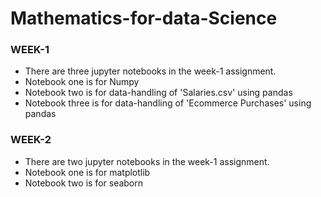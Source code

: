 # Mathematics-for-data-Science
### WEEK-1

* There are three jupyter notebooks in the week-1 assignment.
* Notebook one is for Numpy
* Notebook two is for data-handling of 'Salaries.csv' using pandas
* Notebook three is for data-handling of 'Ecommerce Purchases' using pandas

### WEEK-2

* There are two jupyter notebooks in the week-1 assignment.
* Notebook one is for matplotlib
* Notebook two is for seaborn



